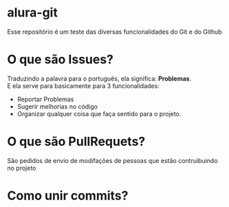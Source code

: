 # alura-git
Esse repositório é um teste das diversas funcionalidades do Git e do Github

# O que são Issues?

Traduzindo a palavra para o português, ela significa: **Problemas**.
<br>
E ela serve para basicamente para 3 funcionalidades:
- Reportar Problemas
- Sugerir melhorias no código
- Organizar qualquer coisa que faça sentido para o projeto.
  
# O que são PullRequets? 

São pedidos de envio de modifações de pessoas que estão contruibuindo no projeto


# Como unir commits?

